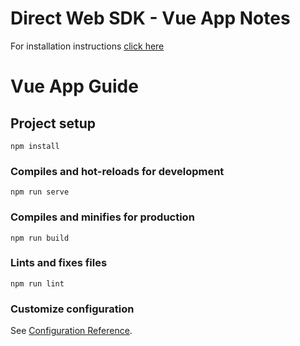 # Direct Web SDK - Vue App Notes

For installation instructions [click here](https://github.com/torusresearch/torus-direct-web-sdk)

# Vue App Guide

## Project setup
```
npm install
```

### Compiles and hot-reloads for development
```
npm run serve
```

### Compiles and minifies for production
```
npm run build
```

### Lints and fixes files
```
npm run lint
```

### Customize configuration
See [Configuration Reference](https://cli.vuejs.org/config/).
